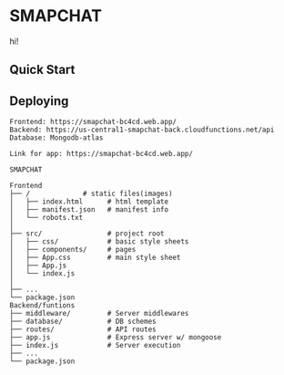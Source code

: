 # SMAPCHAT

hi!

## Quick Start

## Deploying

    Frontend: https://smapchat-bc4cd.web.app/
    Backend: https://us-central1-smapchat-back.cloudfunctions.net/api
    Database: Mongodb-atlas

    Link for app: https://smapchat-bc4cd.web.app/

```
SMAPCHAT

Frontend
├── /             # static files(images)
│   ├── index.html      # html template
│   ├── manifest.json   # manifest info
│   └── robots.txt
│
├── src/                # project root
│   ├── css/            # basic style sheets
│   ├── components/     # pages
│   ├── App.css         # main style sheet
│   ├── App.js
│   └── index.js
│
├── ...
└── package.json
Backend/funtions
├── middleware/         # Server middlewares
├── database/           # DB schemes
├── routes/             # API routes
├── app.js              # Express server w/ mongoose
├── index.js            # Server execution
├── ...
└── package.json

```
